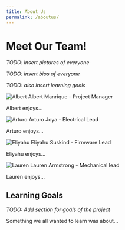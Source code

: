 ```yaml
---
title: About Us
permalink: /aboutus/
---
```


# Meet Our Team!

_TODO: insert pictures of everyone_

_TODO: insert bios of everyone_

_TODO: also insert learning goals_

![Albert](/pie-2022-03/barbot/images/am_b.PNG)
Albert Manrique - Project Manager

Albert enjoys...

![Arturo](/pie-2022-03/barbot/images/aj_b.PNG)
Arturo Joya - Electrical Lead

Arturo enjoys...

![Eliyahu](/pie-2022-03/barbot/images/es_b.PNG)
Eliyahu Suskind - Firmware Lead

Eliyahu enjoys...

![Lauren](/pie-2022-03/barbot/images/la_b.PNG)
Lauren Armstrong - Mechanical lead

Lauren enjoys...

## Learning Goals
_TODO: Add section for goals of the project_

Something we all wanted to learn was about...
